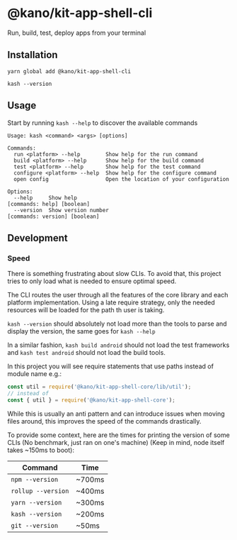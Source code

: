 # @kano/kit-app-shell-cli

Run, build, test, deploy apps from your terminal

## Installation

```
yarn global add @kano/kit-app-shell-cli

kash --version
```

## Usage

Start by running `kash --help` to discover the available commands

```
Usage: kash <command> <args> [options]

Commands:
  run <platform> --help        Show help for the run command
  build <platform> --help      Show help for the build command
  test <platform> --help       Show help for the test command
  configure <platform> --help  Show help for the configure command
  open config                  Open the location of your configuration

Options:
  --help     Show help                                                    [commands: help] [boolean]
  --version  Show version number                                       [commands: version] [boolean]
```

## Development

### Speed

There is something frustrating about slow CLIs. To avoid that, this project tries to only load what is needed to ensure optimal speed.

The CLI routes the user through all the features of the core library and each platform implementation. Using a late require strategy, only the needed resources will be loaded for the path th user is taking.

`kash --version` should absolutely not load more than the tools to parse and display the version, the same goes for `kash --help`

In a similar fashion, `kash build android` should not load the test frameworks and `kash test android` should not load the build tools.

In this project you will see require statements that use paths instead of module name e.g.:

```js
const util = require('@kano/kit-app-shell-core/lib/util');
// instead of
const { util } = require('@kano/kit-app-shell-core');
```
While this is usually an anti pattern and can introduce issues when moving files around, this improves the speed of the commands drastically.

To provide some context, here are the times for printing the version of some CLIs (No benchmark, just ran on one's machine) (Keep in mind, node itself takes ~150ms to boot):

|Command|Time|
|---|---|
|`npm --version`|~700ms|
|`rollup --version`|~400ms|
|`yarn --version`|~300ms|
|`kash --version`|~200ms|
|`git --version`|~50ms|
